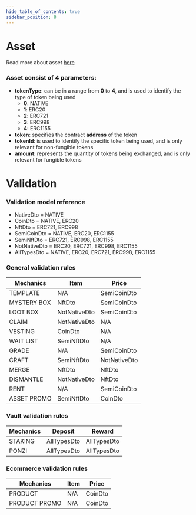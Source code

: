 ```yaml
---
hide_table_of_contents: true
sidebar_position: 8
---
```


# Asset

Read more about asset [here](/admin/miscellaneous/asset)

### Asset consist of 4 parameters:

- **tokenType**: can be in a range from **0** to **4**, and is used to identify the type of token being used
    - **0**: NATIVE
    - **1**: ERC20
    - **2**: ERC721
    - **3**: ERC998
    - **4**: ERC1155
- **token**:  specifies the contract **address** of the token
- **tokenId**: is used to identify the specific token being used, and is only relevant for non-fungible tokens
- **amount**: represents the quantity of tokens being exchanged, and is only relevant for fungible tokens

# Validation

### Validation model reference

- NativeDto = NATIVE
- CoinDto = NATIVE, ERC20
- NftDto = ERC721, ERC998
- SemiCoinDto = NATIVE, ERC20, ERC1155
- SemiNftDto = ERC721, ERC998, ERC1155
- NotNativeDto = ERC20, ERC721, ERC998, ERC1155
- AllTypesDto = NATIVE, ERC20, ERC721, ERC998, ERC1155

### General validation rules

| Mechanics   | Item          | Price        |
|-------------|---------------|--------------|
| TEMPLATE    | N/A           | SemiCoinDto  |
| MYSTERY BOX | NftDto        | SemiCoinDto  |
| LOOT BOX    | NotNativeDto  | SemiCoinDto  |
| CLAIM       | NotNativeDto  | N/A          |
| VESTING     | CoinDto       | N/A          |
| WAIT LIST   | SemiNftDto    | N/A          |
| GRADE       | N/A           | SemiCoinDto  |
| CRAFT       | SemiNftDto  ️ | NotNativeDto |
| MERGE       | NftDto ️      | NftDto       |
| DISMANTLE   | NotNativeDto  | NftDto       |
| RENT        | N/A           | SemiCoinDto  |
| ASSET PROMO | SemiNftDto    | CoinDto      |

### Vault validation rules

| Mechanics | Deposit      | Reward       |
|-----------|--------------|--------------|
| STAKING   | AllTypesDto  | AllTypesDto  |
| PONZI     | AllTypesDto  | AllTypesDto  |

### Ecommerce validation rules

| Mechanics     | Item          | Price     |
|---------------|---------------|-----------|
| PRODUCT       | N/A           | CoinDto   |
| PRODUCT PROMO | N/A           | CoinDto   |
